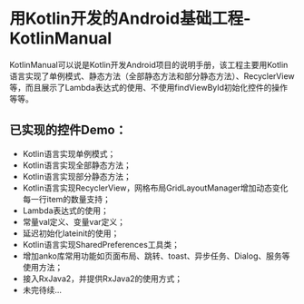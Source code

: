 # 用Kotlin开发的Android基础工程-KotlinManual
KotlinManual可以说是Kotlin开发Android项目的说明手册，该工程主要用Kotlin语言实现了单例模式、静态方法（全部静态方法和部分静态方法）、RecyclerView等，而且展示了Lambda表达式的使用、不使用findViewById初始化控件的操作等等。
## 已实现的控件Demo：
- Kotlin语言实现单例模式；
- Kotlin语言实现全部静态方法；
- Kotlin语言实现部分静态方法；
- Kotlin语言实现RecyclerView，网格布局GridLayoutManager增加动态变化每一行item的数量支持；
- Lambda表达式的使用；
- 常量val定义、变量var定义；
- 延迟初始化lateinit的使用；
- Kotlin语言实现SharedPreferences工具类；
- 增加anko库常用功能如页面布局、跳转、toast、异步任务、Dialog、服务等使用方法；
- 接入RxJava2，并提供RxJava2的使用方式；
- 未完待续...
